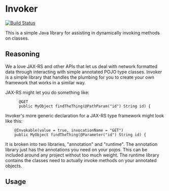 Invoker
=======

[![Build Status](https://travis-ci.org/kebernet/invoker.svg?branch=master)](https://travis-ci.org/kebernet/invoker)

This is a simple Java library for assisting in dynamically invoking methods on classes.

Reasoning
---------

We a love JAX-RS and other APIs that let us deal with network formatted data through interacting with
simple annotated POJO type classes. Invoker is a simple library that handles the plumbing for you to
create your own framework that works in a similar way.

JAX-RS might let you do something like: 

```
      @GET
      public MyObject findTheThing(@PathParam("id") String id) {

```

Invoker's more generic declaration for a JAX-RS type framework might look like this:

```
    @Invokable(value = true, invocationName = "GET")
    public MyObject findTheThing(@Parameter("id") String id) {

```

It is broken into two libraries, "annotation" and "runtime". The annotation library just has the 
annotations you need on your pojos. This can be included around any project without too much weight. 
The runtime library contains the classes need to actually invoke methods on your annotated objects.

Usage
-----

